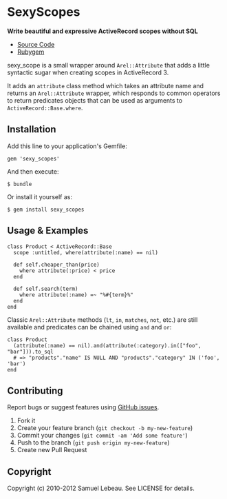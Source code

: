 SexyScopes
==========

**Write beautiful and expressive ActiveRecord scopes without SQL**

* [Source Code](https://github.com/samleb/sexy_scopes)
* [Rubygem](http://rubygems.org/gems/sexy_scopes)

sexy_scope is a small wrapper around `Arel::Attribute` that adds a little syntactic
sugar when creating scopes in ActiveRecord 3.

It adds an `attribute` class method which takes an attribute name and returns an 
`Arel::Attribute` wrapper, which responds to common operators to return predicates
objects that can be used as arguments to `ActiveRecord::Base.where`.

Installation
------------

Add this line to your application's Gemfile:

    gem 'sexy_scopes'

And then execute:

    $ bundle

Or install it yourself as:

    $ gem install sexy_scopes

Usage & Examples
----------------

    class Product < ActiveRecord::Base
      scope :untitled, where(attribute(:name) == nil)
      
      def self.cheaper_than(price)
        where attribute(:price) < price
      end
      
      def self.search(term)
        where attribute(:name) =~ "%#{term}%"
      end
    end

Classic `Arel::Attribute` methods (`lt`, `in`, `matches`, `not`, etc.) are still 
available and predicates can be chained using `and` and `or`:

    class Product
      (attribute(:name) == nil).and(attribute(:category).in(["foo", "bar"])).to_sql
      # => "products"."name" IS NULL AND "products"."category" IN ('foo', 'bar')
    end

Contributing
------------

Report bugs or suggest features using [GitHub issues](https://github.com/samleb/sexy_scopes).

1. Fork it
2. Create your feature branch (`git checkout -b my-new-feature`)
3. Commit your changes (`git commit -am 'Add some feature'`)
4. Push to the branch (`git push origin my-new-feature`)
5. Create new Pull Request

Copyright
---------

Copyright (c) 2010-2012 Samuel Lebeau. See LICENSE for details.
